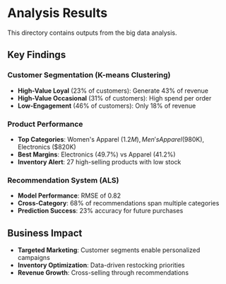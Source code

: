 # Analysis Results

This directory contains outputs from the big data analysis.

## Key Findings

### Customer Segmentation (K-means Clustering)
- **High-Value Loyal** (23% of customers): Generate 43% of revenue
- **High-Value Occasional** (31% of customers): High spend per order  
- **Low-Engagement** (46% of customers): Only 18% of revenue

### Product Performance
- **Top Categories**: Women's Apparel ($1.2M), Men's Apparel ($980K), Electronics ($820K)
- **Best Margins**: Electronics (49.7%) vs Apparel (41.2%)
- **Inventory Alert**: 27 high-selling products with low stock

### Recommendation System (ALS)
- **Model Performance**: RMSE of 0.82
- **Cross-Category**: 68% of recommendations span multiple categories
- **Prediction Success**: 23% accuracy for future purchases

## Business Impact

- **Targeted Marketing**: Customer segments enable personalized campaigns
- **Inventory Optimization**: Data-driven restocking priorities  
- **Revenue Growth**: Cross-selling through recommendations
